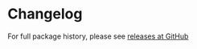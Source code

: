 Changelog
=========
For full package history, please see [releases at GitHub](https://github.com/veliovgroup/Meteor-logger-console/releases)